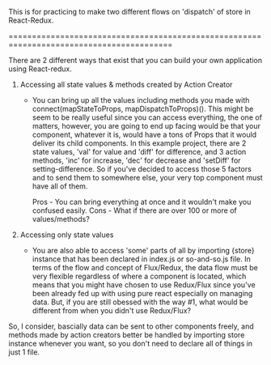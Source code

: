 This is for practicing to make two different flows on 'dispatch' of store in React-Redux.

=========================================================================================

There are 2 different ways that exist that you can build your own application using React-redux.

1. Accessing all state values & methods created by Action Creator
   - You can bring up all the values including methods you made with connect(mapStateToProps, mapDispatchToProps)().
     This might be seem to be really useful since you can access everything, the one of matters, however, you are going to
     end up facing would be that your component, whatever it is, would have a tons of Props that it would deliver its child components.
     In this example project, there are 2 state values, 'val' for value and 'diff' for difference, and 3 action methods, 'inc' for increase, 'dec' for decrease and 'setDiff' for setting-difference.
     So if you've decided to access those 5 factors and to send them to somewhere else, your very top component must have all of them.
     
     Pros - You can bring everything at once and it wouldn't make you confused easily.
     Cons - What if there are over 100 or more of values/methods?

2. Accessing only state values
   - You are also able to access 'some' parts of all by importing {store} instance that has been declared in index.js or so-and-so.js file.
     In terms of the flow and concept of Flux/Redux, the data flow must be very flexible regardless of where a component is located, which means 
     that you might have chosen to use Redux/Flux since you've been already fed up with using pure react especially on managing data.
     But, if you are still obessed with the way #1, what would be different from when you didn't use Redux/Flux?


So, I consider, bascially data can be sent to other components freely, and methods made by action creators better be handled by importing store instance
whenever you want, so you don't need to declare all of things in just 1 file.
